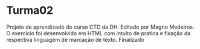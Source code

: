 # Turma02
Projeto de aprendizado do curso CTD da DH. 
Editado por Magno Medeiros.
O exercício foi desenvolvido em HTML com intuito de pratica e fixação da respectiva linguagem de marcação de texto. Finalizado